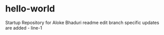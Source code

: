# hello-world
Startup Repository for Aloke Bhaduri
readme edit branch specific updates are added - line-1
